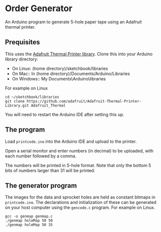 # Order Generator

An Arduino program to generate 5-hole paper tape using an Adafruit thermal
printer.

## Prequisites

This uses the
[Adafruit Thermal Printer library](https://github.com/adafruit/Adafruit-Thermal-Printer-Library). Clone
this into your Arduino library directory:
- On Linux: (home directory)/sketchbook/libraries
- On Mac:: In (home directory)/Documents/Arduino/Libraries
- On Windows:: My Documents\Arduino\libraries

For example on Linux
```
cd ~/sketchbook/libraries
git clone https://github.com/adafruit/Adafruit-Thermal-Printer-Library.git Adafruit_Thermal
```
You will need to restart the Arduino IDE after setting this up.

## The program

Load `printcode.ino` into the Arduino IDE and upload to the printer.

Open a serial monitor and enter numbers (in decimal) to be uploaded, with each
number followed by a comma.

The numbers will be printed in 5-hole format. Note that only the bottom 5 bits
of numbers larger than 31 will be printed.


## The generator program

The images for the data and sprocket holes are held as constant bitmaps in
`printcode.ino`. The declarations and initialization of these can be generated
on your host computer using the `gencode.c` program.  For example on Linux.
```
gcc -o genmap genmap.c
./genmap holeMap 50 50
./genmap holeMap 50 35
```
